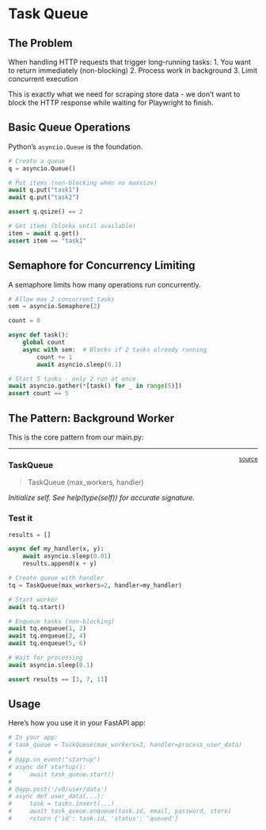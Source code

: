 # Task Queue


<!-- WARNING: THIS FILE WAS AUTOGENERATED! DO NOT EDIT! -->

## The Problem

When handling HTTP requests that trigger long-running tasks: 1. You want
to return immediately (non-blocking) 2. Process work in background 3.
Limit concurrent execution

This is exactly what we need for scraping store data - we don’t want to
block the HTTP response while waiting for Playwright to finish.

## Basic Queue Operations

Python’s `asyncio.Queue` is the foundation.

``` python
# Create a queue
q = asyncio.Queue()

# Put items (non-blocking when no maxsize)
await q.put("task1")
await q.put("task2")

assert q.qsize() == 2
```

``` python
# Get items (blocks until available)
item = await q.get()
assert item == "task1"
```

## Semaphore for Concurrency Limiting

A semaphore limits how many operations run concurrently.

``` python
# Allow max 2 concurrent tasks
sem = asyncio.Semaphore(2)

count = 0

async def task():
    global count
    async with sem:  # Blocks if 2 tasks already running
        count += 1
        await asyncio.sleep(0.1)

# Start 5 tasks - only 2 run at once
await asyncio.gather(*[task() for _ in range(5)])
assert count == 5
```

## The Pattern: Background Worker

This is the core pattern from our main.py:

------------------------------------------------------------------------

<a
href="https://github.com/Fewsats/fscore/blob/main/fscore/queue.py#L12"
target="_blank" style="float:right; font-size:smaller">source</a>

### TaskQueue

>  TaskQueue (max_workers, handler)

*Initialize self. See help(type(self)) for accurate signature.*

### Test it

``` python
results = []

async def my_handler(x, y):
    await asyncio.sleep(0.01)
    results.append(x + y)

# Create queue with handler
tq = TaskQueue(max_workers=2, handler=my_handler)

# Start worker
await tq.start()

# Enqueue tasks (non-blocking)
await tq.enqueue(1, 2)
await tq.enqueue(3, 4)
await tq.enqueue(5, 6)

# Wait for processing
await asyncio.sleep(0.1)

assert results == [3, 7, 11]
```

## Usage

Here’s how you use it in your FastAPI app:

``` python
# In your app:
# task_queue = TaskQueue(max_workers=3, handler=process_user_data)
#
# @app.on_event("startup")
# async def startup():
#     await task_queue.start()
#
# @app.post('/v0/user/data')
# async def user_data(...):
#     task = tasks.insert(...)
#     await task_queue.enqueue(task.id, email, password, store)
#     return {'id': task.id, 'status': 'queued'}
```
